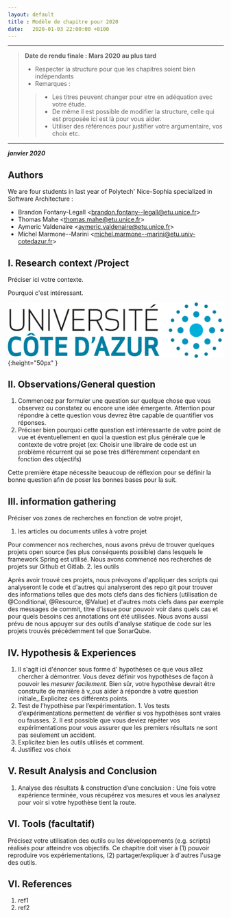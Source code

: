 ```yaml
---
layout: default
title : Modèle de chapitre pour 2020
date:   2020-01-03 22:00:00 +0100
---
```


---

> **Date de rendu finale : Mars 2020 au plus tard**
> - Respecter la structure pour que les chapitres soient bien indépendants
> - Remarques :
>>    - Les titres peuvent changer pour etre en adéquation avec votre étude.
>>    - De même il est possible de modifier la structure, celle qui est proposée ici est là pour vous aider.
>>    - Utiliser des références pour justifier votre argumentaire, vos choix etc.

---

**_janvier 2020_**

## Authors

We are four students in last year of Polytech' Nice-Sophia specialized in Software Architecture :

* Brandon Fontany-Legall &lt;brandon.fontany--legall@etu.unice.fr&gt;
* Thomas Mahe &lt;thomas.mahe@etu.unice.fr&gt;
* Aymeric Valdenaire &lt;aymeric.valdenaire@etu.unice.fr&gt;
* Michel Marmone--Marini &lt;michel.marmone--marini@etu.univ-cotedazur.fr&gt;

## I. Research context /Project

Préciser ici votre contexte.

Pourquoi c'est intéressant.

![Figure 1: Logo UCA](../assets/model/UCAlogoQlarge.png){:height="50px" }


## II. Observations/General question

1. Commencez par formuler une question sur quelque chose que vous observez ou constatez ou encore une idée émergente. Attention pour répondre à cette question vous devrez être capable de quantifier vos réponses.
2. Préciser bien pourquoi cette question est intéressante de votre point de vue et éventuellement en quoi la question est plus générale que le contexte de votre projet \(ex: Choisir une libraire de code est un problème récurrent qui se pose très différemment cependant en fonction des objectifs\)

Cette première étape nécessite beaucoup de réflexion pour se définir la bonne question afin de poser les bonnes bases pour la suit.

## III. information gathering

Préciser vos zones de recherches en fonction de votre projet,

1. les articles ou documents utiles à votre projet

Pour commencer nos recherches, nous avons prévu de trouver quelques projets open source (les plus conséquents possible) dans lesquels le framework Spring est utilisé. Nous avons commencé nos recherches de projets sur Github et Gitlab.
2. les outils

 Après avoir trouvé ces projets, nous prévoyons d'appliquer des scripts qui analyseront le code et d'autres qui analyseront des repo git pour trouver des informations telles que des mots clefs dans des fichiers (utilisation de @Conditional, @Resource, @Value) et d'autres mots clefs dans par exemple des messages de commit, titre d'issue pour pouvoir voir dans quels cas et pour quels besoins ces annotations ont été utilisées.
 Nous avons aussi prévu de nous appuyer sur des outils d'analyse statique de code sur les projets trouvés précédemment tel que SonarQube.
 
## IV. Hypothesis & Experiences

1. Il s'agit ici d'énoncer sous forme d' hypothèses ce que vous allez chercher à démontrer. Vous devez définir vos hypothèses de façon à pouvoir les _mesurer facilement._ Bien sûr, votre hypothèse devrait être construite de manière à v_ous aider à répondre à votre question initiale_.Explicitez ces différents points.
2. Test de l’hypothèse par l’expérimentation. 1. Vos tests d’expérimentations permettent de vérifier si vos hypothèses sont vraies ou fausses. 2. Il est possible que vous deviez répéter vos expérimentations pour vous assurer que les premiers résultats ne sont pas seulement un accident.
3. Explicitez bien les outils utilisés et comment.
4. Justifiez vos choix

## V. Result Analysis and Conclusion

1. Analyse des résultats & construction d’une conclusion : Une fois votre expérience terminée, vous récupérez vos mesures et vous les analysez pour voir si votre hypothèse tient la route. 

## VI. Tools \(facultatif\)

Précisez votre utilisation des outils ou les développements \(e.g. scripts\) réalisés pour atteindre vos objectifs. Ce chapitre doit viser à \(1\) pouvoir reproduire vos expériementations, \(2\) partager/expliquer à d'autres l'usage des outils.

## VI. References

1. ref1
1. ref2
